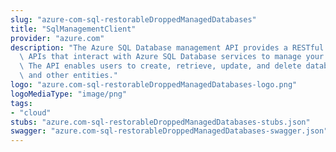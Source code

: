 ```yaml
---
slug: "azure-com-sql-restorableDroppedManagedDatabases"
title: "SqlManagementClient"
provider: "azure.com"
description: "The Azure SQL Database management API provides a RESTful set of web\
  \ APIs that interact with Azure SQL Database services to manage your databases.\
  \ The API enables users to create, retrieve, update, and delete databases, servers,\
  \ and other entities."
logo: "azure.com-sql-restorableDroppedManagedDatabases-logo.png"
logoMediaType: "image/png"
tags:
- "cloud"
stubs: "azure.com-sql-restorableDroppedManagedDatabases-stubs.json"
swagger: "azure.com-sql-restorableDroppedManagedDatabases-swagger.json"
---
```

